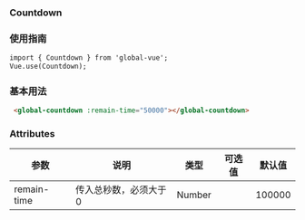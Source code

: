 ### Countdown

### 使用指南
```html
import { Countdown } from 'global-vue';
Vue.use(Countdown);

```
### 基本用法
```html
 <global-countdown :remain-time="50000"></global-countdown>
```
### Attributes

| 参数      | 说明    | 类型      | 可选值       | 默认值   |
|---------- |-------- |---------- |-------------  |-------- |
| remain-time | 传入总秒数，必须大于0    | Number   |    |   100000 |
